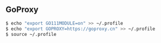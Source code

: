 ## GoProxy
```bash
$ echo "export GO111MODULE=on" >> ~/.profile
$ echo "export GOPROXY=https://goproxy.cn" >> ~/.profile
$ source ~/.profile
```
